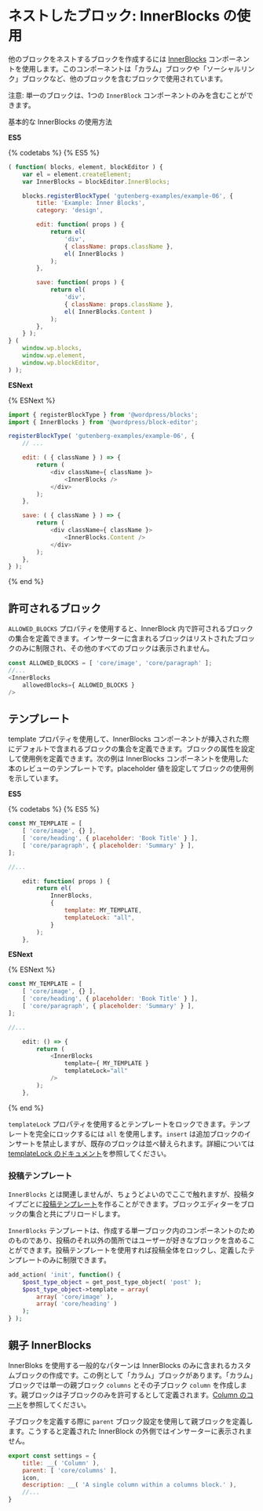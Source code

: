 <!-- 
# Nested Blocks: Using InnerBlocks
 -->
# ネストしたブロック: InnerBlocks の使用

<!--
You can create a single block that nests other blocks using the [InnerBlocks](https://github.com/WordPress/gutenberg/tree/master/packages/block-editor/src/components/inner-blocks/README.md) component. This is used in the Columns block, Social Links block, or any block you want to contain other blocks.

Note: A single block can only contain one `InnerBlock` component.

Here is the basic InnerBlocks usage.
 -->
他のブロックをネストするブロックを作成するには [InnerBlocks](https://github.com/WordPress/gutenberg/tree/master/packages/block-editor/src/components/inner-blocks/README.md) コンポーネントを使用します。このコンポーネントは「カラム」ブロックや「ソーシャルリンク」ブロックなど、他のブロックを含むブロックで使用されています。

注意: 単一のブロックは、1つの `InnerBlock` コンポーネントのみを含むことができます。

基本的な InnerBlocks の使用方法

**ES5**

{% codetabs %}
{% ES5 %}
```js
( function( blocks, element, blockEditor ) {
	var el = element.createElement;
	var InnerBlocks = blockEditor.InnerBlocks;

	blocks.registerBlockType( 'gutenberg-examples/example-06', {
		title: 'Example: Inner Blocks',
		category: 'design',

		edit: function( props ) {
			return el(
				'div',
				{ className: props.className },
				el( InnerBlocks )
			);
		},

		save: function( props ) {
			return el(
				'div',
				{ className: props.className },
				el( InnerBlocks.Content )
			);
		},
	} );
} (
	window.wp.blocks,
	window.wp.element,
	window.wp.blockEditor,
) );
```

**ESNext**

{% ESNext %}
```js
import { registerBlockType } from '@wordpress/blocks';
import { InnerBlocks } from '@wordpress/block-editor';

registerBlockType( 'gutenberg-examples/example-06', {
	// ...

	edit: ( { className } ) => {
		return (
			<div className={ className }>
				<InnerBlocks />
			</div>
		);
	},

	save: ( { className } ) => {
		return (
			<div className={ className }>
				<InnerBlocks.Content />
			</div>
		);
	},
} );
```
{% end %}

<!-- 
## Allowed Blocks

Using the `ALLOWED_BLOCKS` property, you can define the set of blocks allowed in your InnerBlock. This restricts the that can be included only to those listed, all other blocks will not show in the inserter. 
 -->
## 許可されるブロック

`ALLOWED_BLOCKS` プロパティを使用すると、InnerBlock 内で許可されるブロックの集合を定義できます。インサーターに含まれるブロックはリストされたブロックのみに制限され、その他のすべてのブロックは表示されません。

```js
const ALLOWED_BLOCKS = [ 'core/image', 'core/paragraph' ];
//...
<InnerBlocks
	allowedBlocks={ ALLOWED_BLOCKS }
/>
```

<!-- 
## Template

Use the template property to define a set of blocks that prefill the InnerBlocks component when inserted. You can set attributes on the blocks to define their use. The example below shows a book review template using InnerBlocks component and setting placeholders values to show the block usage.
 -->
## テンプレート

template プロパティを使用して、InnerBlocks コンポーネントが挿入された際にデフォルトで含まれるブロックの集合を定義できます。ブロックの属性を設定して使用例を定義できます。次の例は InnerBlocks コンポーネントを使用した本のレビューのテンプレートです。placeholder 値を設定してブロックの使用例を示しています。

**ES5**

{% codetabs %}
{% ES5 %}
```js
const MY_TEMPLATE = [
	[ 'core/image', {} ],
	[ 'core/heading', { placeholder: 'Book Title' } ],
	[ 'core/paragraph', { placeholder: 'Summary' } ],
];

//...

	edit: function( props ) {
		return el(
			InnerBlocks,
			{
				template: MY_TEMPLATE,
				templateLock: "all",
			}
		);
	},
```

**ESNext**

{% ESNext %}
```js
const MY_TEMPLATE = [
	[ 'core/image', {} ],
	[ 'core/heading', { placeholder: 'Book Title' } ],
	[ 'core/paragraph', { placeholder: 'Summary' } ],
];

//...

	edit: () => {
		return (
			<InnerBlocks
				template={ MY_TEMPLATE }
				templateLock="all"
			/>
		);
	},
```
{% end %}

<!-- 
Use the `templateLock` property to lock down the template. Using `all` locks the template complete, no changes can be made. Using `insert` prevents additional blocks to be inserted, but existing blocks can be reorderd. See [templateLock documentation](https://github.com/WordPress/gutenberg/tree/master/packages/block-editor/src/components/inner-blocks/README.md#templatelock) for additional information.
 -->
`templateLock` プロパティを使用するとテンプレートをロックできます。テンプレートを完全にロックするには `all` を使用します。`insert` は追加ブロックのインサートを禁止しますが、既存のブロックは並べ替えられます。詳細については [templateLock のドキュメント](https://github.com/WordPress/gutenberg/tree/master/packages/block-editor/src/components/inner-blocks/README.md#templatelock)を参照してください。

<!-- 
### Post Template

Unrelated to `InnerBlocks` but worth mentioning here, you can create a [post template](https://developer.wordpress.org/block-editor/developers/block-api/block-templates/) by post type, that preloads the block editor with a set of blocks. 

The `InnerBlocks` template is for the component in the single block that you created, the rest of the post can include any blocks the user likes. Using a post template, can lock the entire post to just the template you define.
 -->
### 投稿テンプレート

`InnerBlocks` とは関連しませんが、ちょうどよいのでここで触れますが、投稿タイプごとに[投稿テンプレート](https://developer.wordpress.org/block-editor/developers/block-api/block-templates/)を作ることができます。ブロックエディターをブロックの集合と共にプリロードします。

`InnerBlocks` テンプレートは、作成する単一ブロック内のコンポーネントのためのものであり、投稿のそれ以外の箇所ではユーザーが好きなブロックを含めることができます。投稿テンプレートを使用すれば投稿全体をロックし、定義したテンプレートのみに制限できます。

```php
add_action( 'init', function() {
	$post_type_object = get_post_type_object( 'post' );
	$post_type_object->template = array(
		array( 'core/image' ),
		array( 'core/heading' )
	);
} );
```

<!-- 
## Parent-Child InnerBlocks

A common pattern for using InnerBlocks is to create a custom block that will be included only in the InnerBlocks. An example of this is the Columns block, that creates a single parent block called `columns` and then creates an child block called `column`. The parent block is defined to only allow the child blocks. See [Column code for reference](https://github.com/WordPress/gutenberg/tree/master/packages/block-library/src/column).

When defining a child block, use the `parent` block setting to define which block is the parent. This prevents the block showing in the inserter outside of the InnerBlock it is defined for.
 -->
## 親子 InnerBlocks

InnerBloks を使用する一般的なパターンは InnerBlocks のみに含まれるカスタムブロックの作成です。この例として「カラム」ブロックがあります。「カラム」ブロックでは単一の親ブロック `columns` とその子ブロック `column` を作成します。親ブロックは子ブロックのみを許可するとして定義されます。[Column のコード](https://github.com/WordPress/gutenberg/tree/master/packages/block-library/src/column)を参照してください。

子ブロックを定義する際に `parent` ブロック設定を使用して親ブロックを定義します。こうすると定義された InnerBlock の外側ではインサーターに表示されません。

```js
export const settings = {
	title: __( 'Column' ),
	parent: [ 'core/columns' ],
	icon,
	description: __( 'A single column within a columns block.' ),
	//...
}
```
